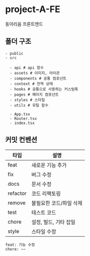 # project-A-FE

동아리음 프론트엔드

## 폴더 구조

```
- public
- src

  - api # api 함수
  - assets # 이미지, 아이콘
  - components # 공통 컴포넌트
  - context # 전역 상태
  - hooks # 공통으로 사용하는 커스텀훅
  - pages # 페이지 컴포넌트
  - styles # 스타일
  - utils # 유틸 함수

  - App.tsx
  - Router.tsx
  - index.tsx
```

## 커밋 컨벤션

| 타입     | 설명                    |
| -------- | ----------------------- |
| feat     | 새로운 기능 추가        |
| fix      | 버그 수정               |
| docs     | 문서 수정               |
| refactor | 코드 리팩토링           |
| remove   | 불필요한 코드/파일 삭제 |
| test     | 테스트 코드             |
| chore    | 설정, 빌드, 기타 잡일   |
| style    | 스타일 수정             |

```
feat: 기능 수정
chore: ~~
```
